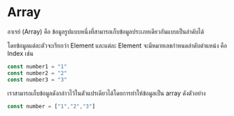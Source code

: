 # Array
อาเรย์ (Array) คือ ข้อมูลรูปแบบหนึ่งที่สามารถเก็บข้อมูลประเภทเดียวกันแบบเป็นลำดับได้ 

โดยข้อมูลแต่ละตัวจะเรียกว่า Element และแต่ละ Element จะมีหมายเลขกำหนดลำดับตำแหน่ง คือ Index เช่น

``` js
const number1 = "1"
const number2 = "2"
const number3 = "3"
```
เราสามารถเก็บข้อมูลดังกล่าวไว้ในตัวแปรเดียวได้โดยการทำให้ข้อมูลเป็น array ดังตัวอย่าง

``` js
const number = ["1","2","3"]
```


